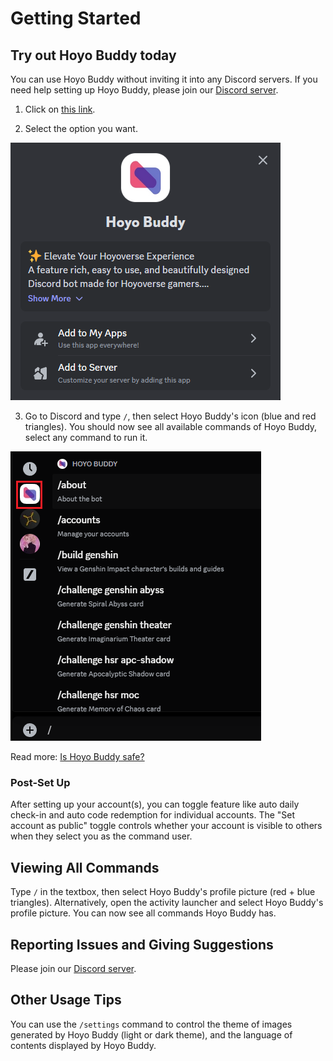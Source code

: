 # Getting Started

<!-- markdownlint-disable MD033 -->

## Try out Hoyo Buddy today

You can use Hoyo Buddy without inviting it into any Discord servers.
If you need help setting up Hoyo Buddy, please join our [Discord server](https://link.seria.moe/hb-dc).

1. Click on [this link](https://discord.com/oauth2/authorize?client_id=1000045812522430626).

2. Select the option you want.

<p></p>

![Discord Add App Screen](../../../../src/assets/images/378049955-0c3d09cb-a72a-44bf-b02a-a33869c90ba1.png)

<p></p>

<!-- markdownlint-disable MD029 -->
3. Go to Discord and type `/`, then select Hoyo Buddy's icon (blue and red triangles). You should now see all available commands of Hoyo Buddy, select any command to run it.

<p></p>

![Slash Command Screen](../../../../src/assets/images/392196104-6960be6c-8b51-49fd-93ae-bad4dad6822b.png)

Read more: [Is Hoyo Buddy safe?](./Account-Security.md)

### Post-Set Up

After setting up your account(s), you can toggle feature like auto daily check-in and auto code redemption for individual accounts.
The "Set account as public" toggle controls whether your account is visible to others when they select you as the command user.

## Viewing All Commands

Type `/` in the textbox, then select Hoyo Buddy's profile picture (red + blue triangles). Alternatively, open the activity launcher and select Hoyo Buddy's profile picture. You can now see all commands Hoyo Buddy has.

## Reporting Issues and Giving Suggestions

Please join our [Discord server](https://link.seria.moe/hb-dc).

## Other Usage Tips

You can use the `/settings` command to control the theme of images generated by Hoyo Buddy (light or dark theme), and the language of contents displayed by Hoyo Buddy.
